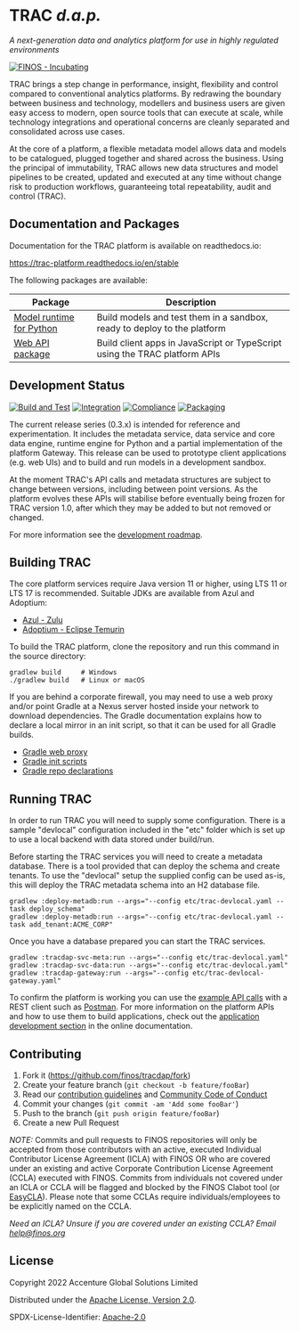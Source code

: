 # TRAC *d.a.p.*

*A next-generation data and analytics platform for use in highly regulated environments*

[![FINOS - Incubating](https://cdn.jsdelivr.net/gh/finos/contrib-toolbox@master/images/badge-incubating.svg)](https://finosfoundation.atlassian.net/wiki/display/FINOS/Incubating)

TRAC brings a step change in performance, insight, flexibility and control 
compared to conventional analytics platforms. By redrawing the boundary
between business and technology, modellers and business users are given easy
access to modern, open source tools that can execute at scale, while technology
integrations and operational concerns are cleanly separated and consolidated
across use cases.

At the core of a platform, a flexible metadata model allows data and models to
be catalogued, plugged together and shared across the business. Using the
principal of immutability, TRAC allows new data structures and model pipelines
to be created, updated and executed at any time without change risk to production
workflows, guaranteeing total repeatability, audit and control (TRAC).


## Documentation and Packages

Documentation for the TRAC platform is available on readthedocs.io:

https://trac-platform.readthedocs.io/en/stable

The following packages are available:

| Package                                                            | Description                                                                |
|--------------------------------------------------------------------|----------------------------------------------------------------------------|
| [Model runtime for Python](https://pypi.org/project/trac-runtime/) | Build models and test them in a sandbox, ready to deploy to the platform   |
| [Web API package](https://www.npmjs.com/package/trac-web-api)      | Build client apps in JavaScript or TypeScript using the TRAC platform APIs |


## Development Status

[![Build and Test](https://github.com/finos/tracdap/actions/workflows/build.yml/badge.svg)](
https://github.com/finos/tracdap/actions/workflows/build.yml)
[![Integration](https://github.com/finos/tracdap/actions/workflows/integration.yml/badge.svg)](
https://github.com/finos/tracdap/actions/workflows/integration.yml)
[![Compliance](https://github.com/finos/tracdap/actions/workflows/compliance.yml/badge.svg)](
https://github.com/finos/tracdap/actions/workflows/compliance.yml)
[![Packaging](https://github.com/finos/tracdap/actions/workflows/packaging.yml/badge.svg)](
https://github.com/finos/tracdap/actions/workflows/packaging.yml)


The current release series (0.3.x) is intended for reference and experimentation.
It includes the metadata service, data service and core data engine, runtime engine
for Python and a partial implementation of the platform Gateway. This release can
be used to prototype client applications (e.g. web UIs) and to build and run models
in a development sandbox.

At the moment TRAC's API calls and metadata structures are subject to change between 
versions, including between point versions. As the platform evolves these APIs will
stabilise before eventually being frozen for TRAC version 1.0, after which they may 
be added to but not removed or changed.

For more information see the
[development roadmap](https://github.com/finos/tracdap/wiki/Development-Roadmap).

## Building TRAC

The core platform services require Java version 11 or higher, using LTS 11 or LTS 17
is recommended. Suitable JDKs are available from Azul and Adoptium:

* [Azul - Zulu](https://www.azul.com/downloads/?package=jdk)
* [Adoptium - Eclipse Temurin](https://adoptium.net/)

To build the TRAC platform, clone the repository and run this command
in the source directory:

    gradlew build     # Windows
    ./gradlew build   # Linux or macOS
    
If you are behind a corporate firewall, you may need to use a web proxy and/or
point Gradle at a Nexus server hosted inside your network to download 
dependencies. The Gradle documentation explains how to declare a local mirror
in an init script, so that it can be used for all Gradle builds.

* [Gradle web proxy](https://docs.gradle.org/current/userguide/build_environment.html#sec:accessing_the_web_via_a_proxy)
* [Gradle init scripts](https://docs.gradle.org/current/userguide/init_scripts.html)
* [Gradle repo declarations](https://docs.gradle.org/current/userguide/declaring_repositories.html)


## Running TRAC

In order to run TRAC you will need to supply some configuration. There is a
sample "devlocal" configuration included in the "etc" folder which is set up
to use a local backend with data stored under build/run.

Before starting the TRAC services you will need to create a metadata database.
There is a tool provided that can deploy the schema and create tenants. To use
the "devlocal" setup the supplied config can be used as-is, this will deploy
the TRAC metadata schema into an H2 database file.

    gradlew :deploy-metadb:run --args="--config etc/trac-devlocal.yaml --task deploy_schema"
    gradlew :deploy-metadb:run --args="--config etc/trac-devlocal.yaml --task add_tenant:ACME_CORP"

Once you have a database prepared you can start the TRAC services.

    gradlew :tracdap-svc-meta:run --args="--config etc/trac-devlocal.yaml"
    gradlew :tracdap-svc-data:run --args="--config etc/trac-devlocal.yaml"
    gradlew :tracdap-gateway:run --args="--config etc/trac-devlocal-gateway.yaml"

To confirm the platform is working you can use the [example API calls](./examples/rest_calls)
with a REST client such as [Postman](https://www.postman.com/). For more information on the
platform APIs and how to use them to build applications, check out the
[application development section](https://trac-platform.readthedocs.io/en/stable/app_dev)
in the online documentation.

## Contributing

1. Fork it (<https://github.com/finos/tracdap/fork>)
2. Create your feature branch (`git checkout -b feature/fooBar`)
3. Read our [contribution guidelines](./CONTRIBUTING.md) and [Community Code of Conduct](https://www.finos.org/code-of-conduct)
4. Commit your changes (`git commit -am 'Add some fooBar'`)
5. Push to the branch (`git push origin feature/fooBar`)
6. Create a new Pull Request

_NOTE:_ Commits and pull requests to FINOS repositories will only be accepted from those contributors with an active, executed Individual Contributor License Agreement (ICLA) with FINOS OR who are covered under an existing and active Corporate Contribution License Agreement (CCLA) executed with FINOS. Commits from individuals not covered under an ICLA or CCLA will be flagged and blocked by the FINOS Clabot tool (or [EasyCLA](https://github.com/finos/community/blob/master/governance/Software-Projects/EasyCLA.md)). Please note that some CCLAs require individuals/employees to be explicitly named on the CCLA.

*Need an ICLA? Unsure if you are covered under an existing CCLA? Email [help@finos.org](mailto:help@finos.org)*

## License

Copyright 2022 Accenture Global Solutions Limited

Distributed under the [Apache License, Version 2.0](http://www.apache.org/licenses/LICENSE-2.0).

SPDX-License-Identifier: [Apache-2.0](https://spdx.org/licenses/Apache-2.0)
